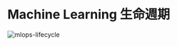 # Machine Learning 生命週期

![mlops-lifecycle](https://github.com/alincode/30-days-of-mlops/raw/master/assets/lifecycle.png)
